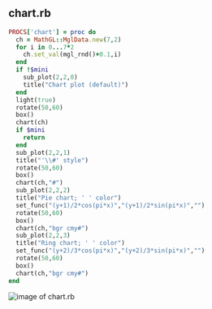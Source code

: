 
## chart.rb

```ruby
PROCS['chart'] = proc do
  ch = MathGL::MglData.new(7,2)
  for i in 0...7*2
    ch.set_val(mgl_rnd()+0.1,i)
  end
  if !$mini
    sub_plot(2,2,0)
    title("Chart plot (default)")
  end
  light(true)
  rotate(50,60)
  box()
  chart(ch)
  if $mini
    return
  end
  sub_plot(2,2,1)
  title("'\\#' style")
  rotate(50,60)
  box()
  chart(ch,"#")
  sub_plot(2,2,2)
  title("Pie chart; ' ' color")
  set_func("(y+1)/2*cos(pi*x)","(y+1)/2*sin(pi*x)","")
  rotate(50,60)
  box()
  chart(ch,"bgr cmy#")
  sub_plot(2,2,3)
  title("Ring chart; ' ' color")
  set_func("(y+2)/3*cos(pi*x)","(y+2)/3*sin(pi*x)","")
  rotate(50,60)
  box()
  chart(ch,"bgr cmy#")
end
```
![image of chart.rb](https://raw.github.com/masa16/ruby-mathgl-sample/master/samples/chart/chart.png)
